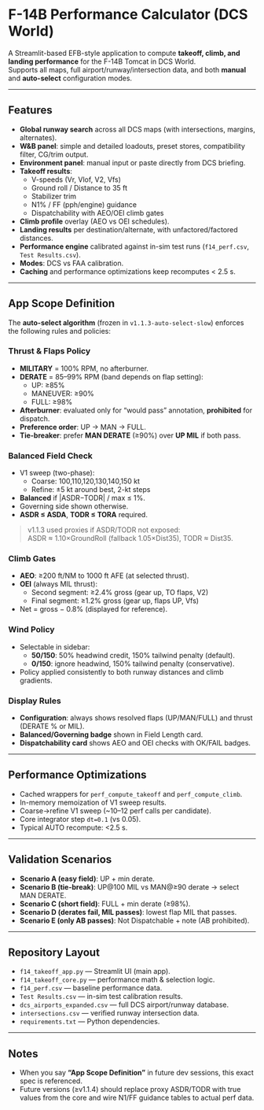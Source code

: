 # F-14B Performance Calculator (DCS World)

A Streamlit-based EFB-style application to compute **takeoff, climb, and landing performance** for the F-14B Tomcat in DCS World.  
Supports all maps, full airport/runway/intersection data, and both **manual** and **auto-select** configuration modes.

---

## Features
- **Global runway search** across all DCS maps (with intersections, margins, alternates).
- **W&B panel**: simple and detailed loadouts, preset stores, compatibility filter, CG/trim output.
- **Environment panel**: manual input or paste directly from DCS briefing.
- **Takeoff results**:
  - V-speeds (Vr, Vlof, V2, Vfs)
  - Ground roll / Distance to 35 ft
  - Stabilizer trim
  - N1% / FF (pph/engine) guidance
  - Dispatchability with AEO/OEI climb gates
- **Climb profile** overlay (AEO vs OEI schedules).
- **Landing results** per destination/alternate, with unfactored/factored distances.
- **Performance engine** calibrated against in-sim test runs (`f14_perf.csv`, `Test Results.csv`).
- **Modes**: DCS vs FAA calibration.
- **Caching** and performance optimizations keep recomputes < 2.5 s.

---

## App Scope Definition

The **auto-select algorithm** (frozen in `v1.1.3-auto-select-slow`) enforces the following rules and policies:

### Thrust & Flaps Policy
- **MILITARY** = 100% RPM, no afterburner.
- **DERATE** = 85–99% RPM (band depends on flap setting):
  - UP: ≥85%
  - MANEUVER: ≥90%
  - FULL: ≥98%
- **Afterburner**: evaluated only for “would pass” annotation, **prohibited** for dispatch.
- **Preference order**: UP → MAN → FULL.
- **Tie-breaker**: prefer **MAN DERATE** (≥90%) over **UP MIL** if both pass.

### Balanced Field Check
- V1 sweep (two-phase):
  - Coarse: 100,110,120,130,140,150 kt
  - Refine: ±5 kt around best, 2-kt steps
- **Balanced** if |ASDR−TODR| / max ≤ 1%.
- Governing side shown otherwise.
- **ASDR ≤ ASDA**, **TODR ≤ TORA** required.

> v1.1.3 used proxies if ASDR/TODR not exposed:  
> ASDR ≈ 1.10×GroundRoll (fallback 1.05×Dist35), TODR ≈ Dist35.

### Climb Gates
- **AEO**: ≥200 ft/NM to 1000 ft AFE (at selected thrust).
- **OEI** (always MIL thrust):
  - Second segment: ≥2.4% gross (gear up, TO flaps, V2)
  - Final segment: ≥1.2% gross (gear up, flaps UP, Vfs)
- Net = gross − 0.8% (displayed for reference).

### Wind Policy
- Selectable in sidebar:
  - **50/150**: 50% headwind credit, 150% tailwind penalty (default).
  - **0/150**: ignore headwind, 150% tailwind penalty (conservative).
- Policy applied consistently to both runway distances and climb gradients.

### Display Rules
- **Configuration**: always shows resolved flaps (UP/MAN/FULL) and thrust (DERATE % or MIL).
- **Balanced/Governing badge** shown in Field Length card.
- **Dispatchability card** shows AEO and OEI checks with OK/FAIL badges.

---

## Performance Optimizations
- Cached wrappers for `perf_compute_takeoff` and `perf_compute_climb`.
- In-memory memoization of V1 sweep results.
- Coarse→refine V1 sweep (~10–12 perf calls per candidate).
- Core integrator step `dt=0.1` (vs 0.05).
- Typical AUTO recompute: <2.5 s.

---

## Validation Scenarios
- **Scenario A (easy field)**: UP + min derate.
- **Scenario B (tie-break)**: UP@100 MIL vs MAN@≥90 derate → select MAN DERATE.
- **Scenario C (short field)**: FULL + min derate (≥98%).
- **Scenario D (derates fail, MIL passes)**: lowest flap MIL that passes.
- **Scenario E (only AB passes)**: Not Dispatchable + note (AB prohibited).

---

## Repository Layout
- `f14_takeoff_app.py` — Streamlit UI (main app).
- `f14_takeoff_core.py` — performance math & selection logic.
- `f14_perf.csv` — baseline performance data.
- `Test Results.csv` — in-sim test calibration results.
- `dcs_airports_expanded.csv` — full DCS airport/runway database.
- `intersections.csv` — verified runway intersection data.
- `requirements.txt` — Python dependencies.

---

## Notes
- When you say **“App Scope Definition”** in future dev sessions, this exact spec is referenced.
- Future versions (≥v1.1.4) should replace proxy ASDR/TODR with true values from the core and wire N1/FF guidance tables to actual perf data.
